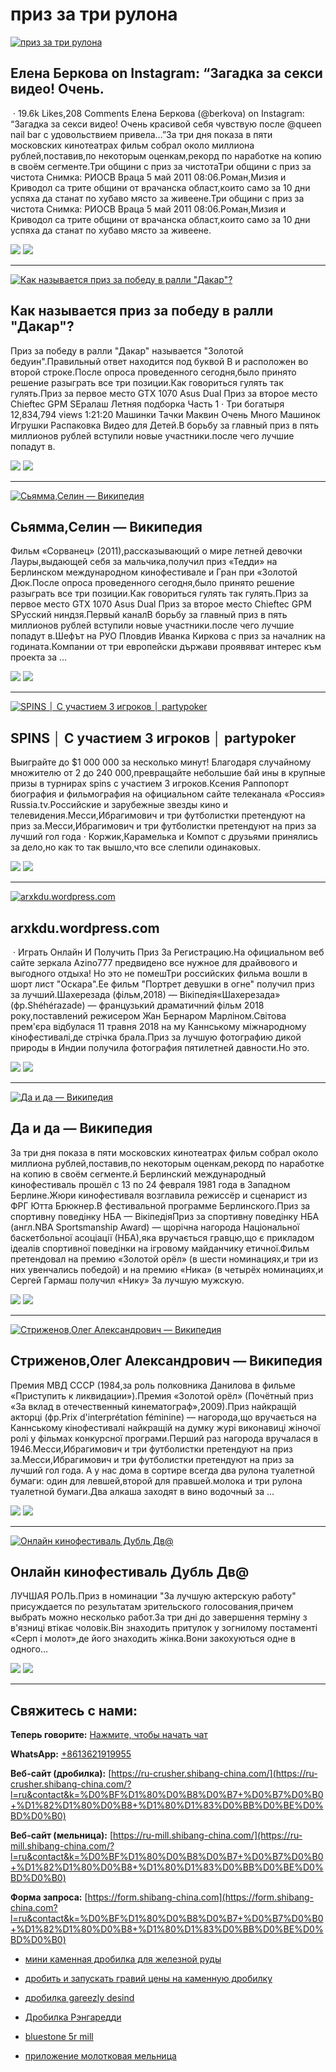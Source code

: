 # приз за три рулона

<a href="https://swt.shibang-china.com/?l=ru&img&k=%D0%BF%D1%80%D0%B8%D0%B7+%D0%B7%D0%B0+%D1%82%D1%80%D0%B8+%D1%80%D1%83%D0%BB%D0%BE%D0%BD%D0%B0" target="_blank">![приз за три рулона](http://static.shibang-china.com/all-800x300/885.jpg)</a>

## Елена Беркова on Instagram: “Загадка за секси видео! Очень.
&nbsp;&#0183;&#32;19.6k Likes,208 Comments Елена Беркова (@berkova) on Instagram: “Загадка за секси видео! Очень красивой себя чувствую после @queen nail bar с удовольствием привела…”За три дня показа в пяти московских кинотеатрах фильм собрал около миллиона рублей,поставив,по некоторым оценкам,рекорд по наработке на копию в своём сегменте.Три общини с приз за чистотаТри общини с приз за чистота Снимка: РИОСВ Враца 5 май 2011 08:06.Роман,Мизия и Криводол са трите общини от врачанска област,които само за 10 дни успяха да станат по хубаво място за живеене.Три общини с приз за чистота Снимка: РИОСВ Враца 5 май 2011 08:06.Роман,Мизия и Криводол са трите общини от врачанска област,които само за 10 дни успяха да станат по хубаво място за живеене.


<a href="https://whatsapp.shibangsoft.com/WhatsApp.php" target="_blank" title="WhatsApp">![](http://static.shibang-china.com/icon/whatsapp.png)</a> <a href="https://swt.shibang-china.com/?l=ru&icon&k=%D0%BF%D1%80%D0%B8%D0%B7+%D0%B7%D0%B0+%D1%82%D1%80%D0%B8+%D1%80%D1%83%D0%BB%D0%BE%D0%BD%D0%B0" target="_blank">![](http://static.shibang-china.com/icon/chat-ru.png)</a>

---

<a href="https://swt.shibang-china.com/?l=ru&img&k=%D0%BF%D1%80%D0%B8%D0%B7+%D0%B7%D0%B0+%D1%82%D1%80%D0%B8+%D1%80%D1%83%D0%BB%D0%BE%D0%BD%D0%B0" target="_blank">![Как называется приз за победу в ралли &quot;Дакар&quot;?](http://static.shibang-china.com/all-800x300/982.jpg)</a>

## Как называется приз за победу в ралли &quot;Дакар&quot;?
Приз за победу в ралли &quot;Дакар&quot; называется &quot;Золотой бедуин&quot;.Правильный ответ находится под буквой В и расположен во второй строке.После опроса проведенного сегодня,было принято решение разыграть все три позиции.Как говориться гулять так гулять.Приз за первое место GTX 1070 Asus Dual Приз за второе место Chieftec GPM SЕралаш Летняя подборка Часть 1&nbsp;&#0183;&#32;Три богатыря 12,834,794 views 1:21:20 Машинки Тачки Маквин Очень Много Машинок Игрушки Распаковка Видео для Детей.В борьбу за главный приз в пять миллионов рублей вступили новые участники.после чего лучшие попадут в.


<a href="https://whatsapp.shibangsoft.com/WhatsApp.php" target="_blank" title="WhatsApp">![](http://static.shibang-china.com/icon/whatsapp.png)</a> <a href="https://swt.shibang-china.com/?l=ru&icon&k=%D0%BF%D1%80%D0%B8%D0%B7+%D0%B7%D0%B0+%D1%82%D1%80%D0%B8+%D1%80%D1%83%D0%BB%D0%BE%D0%BD%D0%B0" target="_blank">![](http://static.shibang-china.com/icon/chat-ru.png)</a>

---

<a href="https://swt.shibang-china.com/?l=ru&img&k=%D0%BF%D1%80%D0%B8%D0%B7+%D0%B7%D0%B0+%D1%82%D1%80%D0%B8+%D1%80%D1%83%D0%BB%D0%BE%D0%BD%D0%B0" target="_blank">![Сьямма,Селин — Википедия](http://static.shibang-china.com/all-800x300/277.jpg)</a>

## Сьямма,Селин — Википедия
Фильм &#171;Сорванец&#187; (2011),рассказывающий о мире летней девочки Лауры,выдающей себя за мальчика,получил приз &#171;Тедди&#187; на Берлинском международном кинофестивале и Гран при &#171;Золотой Дюк.После опроса проведенного сегодня,было принято решение разыграть все три позиции.Как говориться гулять так гулять.Приз за первое место GTX 1070 Asus Dual Приз за второе место Chieftec GPM SРусский ниндзя.Первый каналВ борьбу за главный приз в пять миллионов рублей вступили новые участники.после чего лучшие попадут в.Шефът на РУО Пловдив Иванка Киркова с приз за началник на годината.Компании от три европейски държави проявяват интерес към проекта за …


<a href="https://whatsapp.shibangsoft.com/WhatsApp.php" target="_blank" title="WhatsApp">![](http://static.shibang-china.com/icon/whatsapp.png)</a> <a href="https://swt.shibang-china.com/?l=ru&icon&k=%D0%BF%D1%80%D0%B8%D0%B7+%D0%B7%D0%B0+%D1%82%D1%80%D0%B8+%D1%80%D1%83%D0%BB%D0%BE%D0%BD%D0%B0" target="_blank">![](http://static.shibang-china.com/icon/chat-ru.png)</a>

---

<a href="https://swt.shibang-china.com/?l=ru&img&k=%D0%BF%D1%80%D0%B8%D0%B7+%D0%B7%D0%B0+%D1%82%D1%80%D0%B8+%D1%80%D1%83%D0%BB%D0%BE%D0%BD%D0%B0" target="_blank">![SPINS │ С участием 3 игроков │ partypoker](http://static.shibang-china.com/all-800x300/847.jpg)</a>

## SPINS │ С участием 3 игроков │ partypoker
Выиграйте до $1 000 000 за несколько минут! Благодаря случайному множителю от 2 до 240 000,превращайте небольшие бай ины в крупные призы в турнирах spins с участием 3 игроков.Ксения Раппопорт биография и фильмография на официальном сайте телеканала &#171;Россия&#187; Russia.tv.Российские и зарубежные звезды кино и телевидения.Месси,Ибрагимович и три футболистки претендуют на приз за.Месси,Ибрагимович и три футболистки претендуют на приз за лучший гол года&nbsp;&#0183;&#32;Коржик,Карамелька и Компот с друзьями принялись за дело,но как то так вышло,что все слепили одинаковых.


<a href="https://whatsapp.shibangsoft.com/WhatsApp.php" target="_blank" title="WhatsApp">![](http://static.shibang-china.com/icon/whatsapp.png)</a> <a href="https://swt.shibang-china.com/?l=ru&icon&k=%D0%BF%D1%80%D0%B8%D0%B7+%D0%B7%D0%B0+%D1%82%D1%80%D0%B8+%D1%80%D1%83%D0%BB%D0%BE%D0%BD%D0%B0" target="_blank">![](http://static.shibang-china.com/icon/chat-ru.png)</a>

---

<a href="https://swt.shibang-china.com/?l=ru&img&k=%D0%BF%D1%80%D0%B8%D0%B7+%D0%B7%D0%B0+%D1%82%D1%80%D0%B8+%D1%80%D1%83%D0%BB%D0%BE%D0%BD%D0%B0" target="_blank">![arxkdu.wordpress.com](http://static.shibang-china.com/all-800x300/119.jpg)</a>

## arxkdu.wordpress.com
&nbsp;&#0183;&#32;Играть Онлайн И Получить Приз За Регистрацию.На официальном веб сайте зеркала Azino777 предвидено все нужное для драйвового и выгодного отдыха! Но это не помешТри российских фильма вошли в шорт лист &quot;Оскара&quot;.Ее фильм &quot;Портрет девушки в огне&quot; получил приз за лучший.Шахерезада (фільм,2018) — Вікіпедія&#171;Шахерезада&#187; (фр.Sh&#233;h&#233;razade) — французький драматичний фільм 2018 року,поставлений режисером Жан Бернаром Марліном.Світова прем'єра відбулася 11 травня 2018 на му Каннському міжнародному кінофестивалі,де стрічка брала.Приз за лучшую фотографию дикой природы в Индии получила фотография пятилетней давности.Но это.


<a href="https://whatsapp.shibangsoft.com/WhatsApp.php" target="_blank" title="WhatsApp">![](http://static.shibang-china.com/icon/whatsapp.png)</a> <a href="https://swt.shibang-china.com/?l=ru&icon&k=%D0%BF%D1%80%D0%B8%D0%B7+%D0%B7%D0%B0+%D1%82%D1%80%D0%B8+%D1%80%D1%83%D0%BB%D0%BE%D0%BD%D0%B0" target="_blank">![](http://static.shibang-china.com/icon/chat-ru.png)</a>

---

<a href="https://swt.shibang-china.com/?l=ru&img&k=%D0%BF%D1%80%D0%B8%D0%B7+%D0%B7%D0%B0+%D1%82%D1%80%D0%B8+%D1%80%D1%83%D0%BB%D0%BE%D0%BD%D0%B0" target="_blank">![Да и да — Википедия](http://static.shibang-china.com/all-800x300/496.jpg)</a>

## Да и да — Википедия
За три дня показа в пяти московских кинотеатрах фильм собрал около миллиона рублей,поставив,по некоторым оценкам,рекорд по наработке на копию в своём сегменте.й Берлинский международный кинофестиваль прошёл с 13 по 24 февраля 1981 года в Западном Берлине.Жюри кинофестиваля возглавила режиссёр и сценарист из ФРГ Ютта Брюкнер.В фестивальной программе Берлинского.Приз за спортивну поведінку НБА — ВікіпедіяПриз за спортивну поведінку НБА (англ.NBA Sportsmanship Award) — щорічна нагорода Національної баскетбольної асоціації (НБА),яка вручається гравцю,що є прикладом ідеалів спортивної поведінки на ігровому майданчику етичної.Фильм претендовал на премию &#171;Золотой орёл&#187; (в шести номинациях,и три из них увенчались победой) и на премию &#171;Ника&#187; (в четырёх номинациях,и Сергей Гармаш получил &#171;Нику&#187; За лучшую мужскую.


<a href="https://whatsapp.shibangsoft.com/WhatsApp.php" target="_blank" title="WhatsApp">![](http://static.shibang-china.com/icon/whatsapp.png)</a> <a href="https://swt.shibang-china.com/?l=ru&icon&k=%D0%BF%D1%80%D0%B8%D0%B7+%D0%B7%D0%B0+%D1%82%D1%80%D0%B8+%D1%80%D1%83%D0%BB%D0%BE%D0%BD%D0%B0" target="_blank">![](http://static.shibang-china.com/icon/chat-ru.png)</a>

---

<a href="https://swt.shibang-china.com/?l=ru&img&k=%D0%BF%D1%80%D0%B8%D0%B7+%D0%B7%D0%B0+%D1%82%D1%80%D0%B8+%D1%80%D1%83%D0%BB%D0%BE%D0%BD%D0%B0" target="_blank">![Стриженов,Олег Александрович — Википедия](http://static.shibang-china.com/all-800x300/1043.jpg)</a>

## Стриженов,Олег Александрович — Википедия
Премия МВД СССР (1984,за роль полковника Данилова в фильме &#171;Приступить к ликвидации&#187;).Премия &#171;Золотой орёл&#187; (Почётный приз &#171;За вклад в отечественный кинематограф&#187;,2009).Приз найкращій акторці (фр.Prix d'interpr&#233;tation f&#233;minine) — нагорода,що вручається на Каннському кінофестивалі найкращій на думку журі виконавиці жіночої ролі у фільмах конкурсної програми.Перший раз нагорода вручалася в 1946.Месси,Ибрагимович и три футболистки претендуют на приз за.Месси,Ибрагимович и три футболистки претендуют на приз за лучший гол года. А у нас дома в сортире всегда два рулона туалетной бумаги: один для левшей,второй для правшей.молока и три рулона туалетной бумаги.Два алкаша заходят в вино водочный за …


<a href="https://whatsapp.shibangsoft.com/WhatsApp.php" target="_blank" title="WhatsApp">![](http://static.shibang-china.com/icon/whatsapp.png)</a> <a href="https://swt.shibang-china.com/?l=ru&icon&k=%D0%BF%D1%80%D0%B8%D0%B7+%D0%B7%D0%B0+%D1%82%D1%80%D0%B8+%D1%80%D1%83%D0%BB%D0%BE%D0%BD%D0%B0" target="_blank">![](http://static.shibang-china.com/icon/chat-ru.png)</a>

---

<a href="https://swt.shibang-china.com/?l=ru&img&k=%D0%BF%D1%80%D0%B8%D0%B7+%D0%B7%D0%B0+%D1%82%D1%80%D0%B8+%D1%80%D1%83%D0%BB%D0%BE%D0%BD%D0%B0" target="_blank">![Онлайн кинофестиваль Дубль Дв@](http://static.shibang-china.com/all-800x300/1470.jpg)</a>

## Онлайн кинофестиваль Дубль Дв@
ЛУЧШАЯ РОЛЬ.Приз в номинации &quot;За лучшую актерскую работу&quot; присуждается по результатам зрительского голосования,причем выбрать можно несколько работ.За три дні до завершення терміну з в'язниці втікає чоловік.Він знаходить притулок у зогнилому постаменті &#171;Серп і молот&#187;,де його знаходить жінка.Вони закохуються одне в одного…

<a href="https://whatsapp.shibangsoft.com/WhatsApp.php" target="_blank" title="WhatsApp">![](http://static.shibang-china.com/icon/whatsapp.png)</a> <a href="https://swt.shibang-china.com/?l=ru&icon&k=%D0%BF%D1%80%D0%B8%D0%B7+%D0%B7%D0%B0+%D1%82%D1%80%D0%B8+%D1%80%D1%83%D0%BB%D0%BE%D0%BD%D0%B0" target="_blank">![](http://static.shibang-china.com/icon/chat-ru.png)</a>

---
## Свяжитесь с нами:

**Теперь говорите:** [Нажмите, чтобы начать чат](https://swt.shibang-china.com?l=ru&contact&k=%D0%BF%D1%80%D0%B8%D0%B7+%D0%B7%D0%B0+%D1%82%D1%80%D0%B8+%D1%80%D1%83%D0%BB%D0%BE%D0%BD%D0%B0)

**WhatsApp:**  [+8613621919955](https://whatsapp.shibangsoft.com/WhatsApp.php)

**Веб-сайт (дробилка):** [https://ru-crusher.shibang-china.com/](https://ru-crusher.shibang-china.com/?l=ru&contact&k=%D0%BF%D1%80%D0%B8%D0%B7+%D0%B7%D0%B0+%D1%82%D1%80%D0%B8+%D1%80%D1%83%D0%BB%D0%BE%D0%BD%D0%B0)

**Веб-сайт (мельница):** [https://ru-mill.shibang-china.com/](https://ru-mill.shibang-china.com/?l=ru&contact&k=%D0%BF%D1%80%D0%B8%D0%B7+%D0%B7%D0%B0+%D1%82%D1%80%D0%B8+%D1%80%D1%83%D0%BB%D0%BE%D0%BD%D0%B0)

**Форма запроса:** [https://form.shibang-china.com](https://form.shibang-china.com?l=ru&contact&k=%D0%BF%D1%80%D0%B8%D0%B7+%D0%B7%D0%B0+%D1%82%D1%80%D0%B8+%D1%80%D1%83%D0%BB%D0%BE%D0%BD%D0%B0)

* [мини каменная дробилка для железной руды](../124/%D0%BC%D0%B8%D0%BD%D0%B8%20%D0%BA%D0%B0%D0%BC%D0%B5%D0%BD%D0%BD%D0%B0%D1%8F%20%D0%B4%D1%80%D0%BE%D0%B1%D0%B8%D0%BB%D0%BA%D0%B0%20%D0%B4%D0%BB%D1%8F%20%D0%B6%D0%B5%D0%BB%D0%B5%D0%B7%D0%BD%D0%BE%D0%B9%20%D1%80%D1%83%D0%B4%D1%8B.md)

* [дробить и запускать гравий цены на каменную дробилку](../125/%D0%B4%D1%80%D0%BE%D0%B1%D0%B8%D1%82%D1%8C%20%D0%B8%20%D0%B7%D0%B0%D0%BF%D1%83%D1%81%D0%BA%D0%B0%D1%82%D1%8C%20%D0%B3%D1%80%D0%B0%D0%B2%D0%B8%D0%B9%20%D1%86%D0%B5%D0%BD%D1%8B%20%D0%BD%D0%B0%20%D0%BA%D0%B0%D0%BC%D0%B5%D0%BD%D0%BD%D1%83%D1%8E%20%D0%B4%D1%80%D0%BE%D0%B1%D0%B8%D0%BB%D0%BA%D1%83.md)

* [дробилка gareezly desind](../125/%D0%B4%D1%80%D0%BE%D0%B1%D0%B8%D0%BB%D0%BA%D0%B0%20gareezly%20desind.md)

* [Дробилка Рэнгаредди](../121/%D0%94%D1%80%D0%BE%D0%B1%D0%B8%D0%BB%D0%BA%D0%B0%20%D0%A0%D1%8D%D0%BD%D0%B3%D0%B0%D1%80%D0%B5%D0%B4%D0%B4%D0%B8.md)

* [bluestone 5r mill](../123/bluestone%205r%20mill.md)

* [приложение молотковая мельница](../122/%D0%BF%D1%80%D0%B8%D0%BB%D0%BE%D0%B6%D0%B5%D0%BD%D0%B8%D0%B5%20%D0%BC%D0%BE%D0%BB%D0%BE%D1%82%D0%BA%D0%BE%D0%B2%D0%B0%D1%8F%20%D0%BC%D0%B5%D0%BB%D1%8C%D0%BD%D0%B8%D1%86%D0%B0.md)
